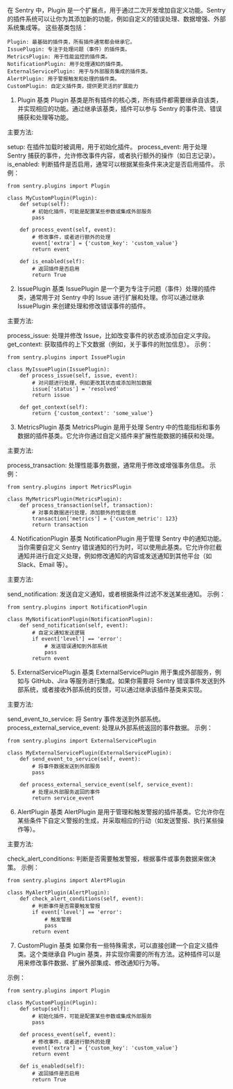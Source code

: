 在 Sentry 中，Plugin 是一个扩展点，用于通过二次开发增加自定义功能。Sentry 的插件系统可以让你为其添加新的功能，例如自定义的错误处理、数据增强、外部系统集成等。
这些基类包括：

```
Plugin: 最基础的插件类，所有插件通常都会继承它。
IssuePlugin: 专注于处理问题（事件）的插件类。
MetricsPlugin: 用于性能监控的插件类。
NotificationPlugin: 用于处理通知的插件类。
ExternalServicePlugin: 用于与外部服务集成的插件类。
AlertPlugin: 用于警报触发和处理的插件类。
CustomPlugin: 自定义插件类，提供更灵活的扩展能力
```


1. Plugin 基类
Plugin 基类是所有插件的核心类，所有插件都需要继承自该类，并实现相应的功能。通过继承该基类，插件可以参与 Sentry 的事件流、错误捕获和处理等功能。

主要方法:

setup: 在插件加载时被调用，用于初始化插件。
process_event: 用于处理 Sentry 捕获的事件，允许修改事件内容，或者执行额外的操作（如日志记录）。
is_enabled: 判断插件是否启用，通常可以根据某些条件来决定是否启用插件。
示例：

```
from sentry.plugins import Plugin

class MyCustomPlugin(Plugin):
    def setup(self):
        # 初始化插件，可能是配置某些参数或集成外部服务
        pass

    def process_event(self, event):
        # 修改事件，或者进行额外的处理
        event['extra'] = {'custom_key': 'custom_value'}
        return event

    def is_enabled(self):
        # 返回插件是否启用
        return True
```

2. IssuePlugin 基类
IssuePlugin 是一个更为专注于问题（事件）处理的插件类，通常用于对 Sentry 中的 Issue 进行扩展和处理。你可以通过继承 IssuePlugin 来创建处理和修改错误事件的插件。

主要方法:

process_issue: 处理并修改 Issue，比如改变事件的状态或添加自定义字段。
get_context: 获取插件的上下文数据（例如，关于事件的附加信息）。
示例：

```
from sentry.plugins import IssuePlugin

class MyIssuePlugin(IssuePlugin):
    def process_issue(self, issue, event):
        # 对问题进行处理，例如更改其状态或添加附加数据
        issue['status'] = 'resolved'
        return issue
    
    def get_context(self):
        return {'custom_context': 'some_value'}
```


3. MetricsPlugin 基类
MetricsPlugin 是用于处理 Sentry 中的性能指标和事务数据的插件基类。它允许你通过自定义插件来扩展性能数据的捕获和处理。

主要方法:

process_transaction: 处理性能事务数据，通常用于修改或增强事务信息。
示例：

```
from sentry.plugins import MetricsPlugin

class MyMetricsPlugin(MetricsPlugin):
    def process_transaction(self, transaction):
        # 对事务数据进行处理，添加额外的性能信息
        transaction['metrics'] = {'custom_metric': 123}
        return transaction

```


4. NotificationPlugin 基类
NotificationPlugin 用于管理 Sentry 中的通知功能。当你需要自定义 Sentry 错误通知的行为时，可以使用此基类。它允许你拦截通知并进行自定义处理，例如修改通知的内容或发送通知到其他平台（如 Slack、Email 等）。

主要方法:

send_notification: 发送自定义通知，或者根据条件过滤不发送某些通知。
示例：

```
from sentry.plugins import NotificationPlugin

class MyNotificationPlugin(NotificationPlugin):
    def send_notification(self, event):
        # 自定义通知发送逻辑
        if event['level'] == 'error':
            # 发送错误通知到外部系统
            pass
        return event
```


5. ExternalServicePlugin 基类
ExternalServicePlugin 用于集成外部服务，例如与 GitHub、Jira 等服务进行集成。如果你需要将 Sentry 错误事件发送到外部系统，或者接收外部系统的反馈，可以通过继承该插件基类来实现。

主要方法:

send_event_to_service: 将 Sentry 事件发送到外部系统。
process_external_service_event: 处理从外部系统返回的事件数据。
示例：

```
from sentry.plugins import ExternalServicePlugin

class MyExternalServicePlugin(ExternalServicePlugin):
    def send_event_to_service(self, event):
        # 将事件数据发送到外部服务
        pass

    def process_external_service_event(self, service_event):
        # 处理从外部服务返回的事件
        return service_event

```

6. AlertPlugin 基类
AlertPlugin 是用于管理和触发警报的插件基类。它允许你在某些条件下自定义警报的生成，并采取相应的行动（如发送警报、执行某些操作等）。

主要方法:

check_alert_conditions: 判断是否需要触发警报，根据事件或事务数据来做决策。
示例：

```
from sentry.plugins import AlertPlugin

class MyAlertPlugin(AlertPlugin):
    def check_alert_conditions(self, event):
        # 判断事件是否需要触发警报
        if event['level'] == 'error':
            # 触发警报
            pass
        return event

```

7. CustomPlugin 基类
如果你有一些特殊需求，可以直接创建一个自定义插件类。这个类继承自 Plugin 基类，并实现你需要的所有方法。这种插件可以是用来修改事件数据、扩展外部集成、修改通知行为等。

示例：

```
from sentry.plugins import Plugin

class MyCustomPlugin(Plugin):
    def setup(self):
        # 初始化插件，可能是配置某些参数或集成外部服务
        pass

    def process_event(self, event):
        # 修改事件，或者进行额外的处理
        event['extra'] = {'custom_key': 'custom_value'}
        return event

    def is_enabled(self):
        # 返回插件是否启用
        return True

```
